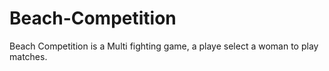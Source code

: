 # Beach-Competition
Beach Competition is a Multi fighting game, a playe select a woman to play matches.
